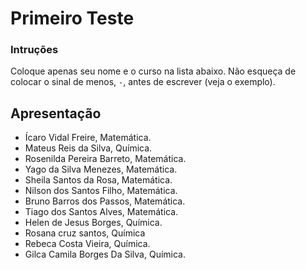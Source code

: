 # Primeiro Teste

### Intruções
Coloque apenas seu nome e o curso na lista abaixo.
Não esqueça de colocar o sinal de menos, `-`, antes de escrever (veja o exemplo).

## Apresentação

- Ícaro Vidal Freire, Matemática.
- Mateus Reis da Silva, Química. 
- Rosenilda Pereira Barreto, Matemática.
- Yago da Silva Menezes, Matemática.
- Sheila Santos da Rosa, Matemática. 
- Nilson dos Santos Filho, Matemática.
- Bruno Barros dos Passos, Matemática.
- Tiago dos Santos Alves, Matemática.
- Helen de Jesus Borges, Química.
- Rosana cruz santos, Química
-  Rebeca  Costa Vieira, Química.
- Gilca Camila Borges Da Silva, Química.
